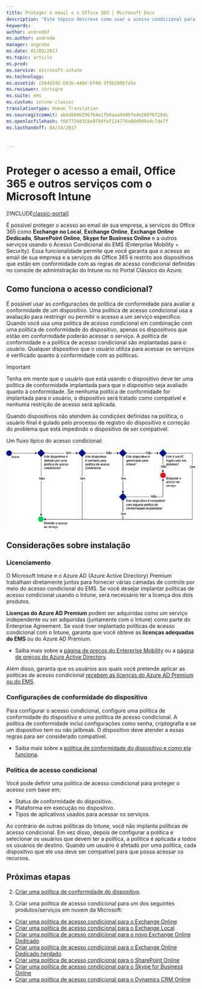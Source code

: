 ```yaml
---
title: Proteger o email e o Office 365 | Microsoft Docs
description: "Este tópico descreve como usar o acesso condicional para permitir que apenas dispositivos compatíveis acessem dados e o email da empresa no SharePoint Online e outros serviços."
keywords: 
author: andredm7
ms.author: andredm
manager: angrobe
ms.date: 01/03/2017
ms.topic: article
ms.prod: 
ms.service: microsoft-intune
ms.technology: 
ms.assetid: c564d292-b83b-440d-bf08-3f5b299b7a5e
ms.reviewer: chrisgre
ms.suite: ems
ms.custom: intune-classic
translationtype: Human Translation
ms.sourcegitcommit: ab6d9b6b296fb4e1fb0aaa9496fede28976728dc
ms.openlocfilehash: f66772dd318e97b9fef124776e80d9d9a4c7de7f
ms.lasthandoff: 04/14/2017


---
```


# <a name="protect-access-to-email-office-365-and-other-services-with-microsoft-intune"></a>Proteger o acesso a email, Office 365 e outros serviços com o Microsoft Intune

[!INCLUDE[classic-portal](../includes/classic-portal.md)]

É possível proteger o acesso ao email de sua empresa, a serviços do Office 365 como **Exchange no Local**, **Exchange Online**, **Exchange Online Dedicado**, **SharePoint Online**, **Skype for Business Online** e a outros serviços usando o Acesso Condicional do EMS (Enterprise Mobility + Security). Essa funcionalidade permite que você garanta que o acesso ao email de sua empresa e a serviços do Office 365 é restrito aos dispositivos que estão em conformidade com as regras de acesso condicional definidas no console de administração do Intune ou no Portal Clássico do Azure.
## <a name="how-does-conditional-access-work"></a>Como funciona o acesso condicional?
É possível usar as configurações de política de conformidade para avaliar a conformidade de um dispositivo. Uma política de acesso condicional usa a avaliação para restringir ou permitir o acesso a um serviço específico. Quando você usa uma política de acesso condicional em combinação com uma política de conformidade do dispositivo, apenas os dispositivos que estão em conformidade poderão acessar o serviço. A política de conformidade e a política de acesso condicional são implantadas para o usuário. Qualquer dispositivo que o usuário utiliza para acessar os serviços é verificado quanto à conformidade com as políticas.

> [!IMPORTANT]
> Tenha em mente que o usuário que está usando o dispositivo deve ter uma política de conformidade implantada para que o dispositivo seja avaliado quanto à conformidade.
> Se nenhuma política de conformidade for implantada para o usuário, o dispositivo será tratado como compatível e nenhuma restrição de acesso será aplicada.

Quando dispositivos não atendem às condições definidas na política, o usuário final é guiado pelo processo de registro do dispositivo e correção do problema que está impedindo o dispositivo de ser compatível.

Um fluxo típico do acesso condicional:

![Diagrama que mostra os pontos de decisão usados para determinar se um dispositivo tem acesso permitido ou bloqueado a um serviço](../media/ConditionalAccess4.png)

## <a name="setup-considerations"></a>Considerações sobre instalação

### <a name="licensing"></a>Licenciamento

O Microsoft Intune e o Azure AD (Azure Active Directory) Premium trabalham diretamente juntos para fornecer várias camadas de controle por meio do acesso condicional do EMS. Se você desejar implantar políticas de acesso condicional usando o Intune, será necessário ter a licença dos dois produtos.

**Licenças do Azure AD Premium** podem ser adquiridas como um serviço independente ou ser adquiridas (juntamente com o Intune) como parte do Enterprise Agreement. Se você tiver implantado políticas de acesso condicional com o Intune, garanta que você obteve as **licenças adequadas do EMS** ou do Azure AD Premium.

- Saiba mais sobre a [página de preços do Enterprise Mobility](https://www.microsoft.com/cloud-platform/enterprise-mobility-pricing) ou a [página de preços do Azure Active Directory](https://azure.microsoft.com/pricing/details/active-directory/).

Além disso, garanta que os usuários aos quais você pretende aplicar as políticas de acesso condicional [recebem as licenças do Azure AD Premium ou do EMS](/Intune/get-started/start-with-a-paid-subscription-to-microsoft-intune-step-4.md).

### <a name="device-compliance-settings"></a>Configurações de conformidade do dispositivo

Para configurar o acesso condicional, configure uma política de conformidade do dispositivo e uma política de acesso condicional. A política de conformidade inclui configurações como senha, criptografia e se um dispositivo tem ou não jailbreak. O dispositivo deve atender a essas regras para ser considerado compatível.

- Saiba mais sobre a [política de conformidade do dispositivo e como ela funciona](introduction-to-device-compliance-policies-in-microsoft-intune.md).

### <a name="conditional-access-policy"></a>Política de acesso condicional

Você pode definir uma política de acesso condicional para proteger o acesso com base em:
- Status de conformidade do dispositivo.
- Plataforma em execução no dispositivo.
- Tipos de aplicativos usados para acessar os serviços.

Ao contrário de outras políticas do Intune, você não implanta políticas de acesso condicional. Em vez disso, depois de configurar a política e selecionar os usuários que devem ter a política, a política é aplicada a todos os usuários de destino. Quando um usuário é afetado por uma política, cada dispositivo que ele usa deve ser compatível para que possa acessar os recursos.


## <a name="next-steps"></a>Próximas etapas


2. [Criar uma política de conformidade do dispositivo](create-a-device-compliance-policy-in-microsoft-intune.md).

2.  Criar uma política de acesso condicional para um dos seguintes produtos/serviços em nuvem da Microsoft:

  - [Criar uma política de acesso condicional para o Exchange Online](restrict-access-to-exchange-online-with-microsoft-intune.md)
  - [Criar uma política de acesso condicional para o Exchange Local](restrict-access-to-exchange-onpremises-with-microsoft-intune.md)
  - [Criar uma política de acesso condicional para o novo Exchange Online Dedicado](restrict-access-to-exchange-online-with-microsoft-intune.md)
  - [Criar uma política de acesso condicional para o Exchange Online Dedicado herdado](restrict-access-to-exchange-onpremises-with-microsoft-intune.md)
  - [Criar uma política de acesso condicional para o SharePoint Online](restrict-access-to-sharepoint-online-with-microsoft-intune.md)
  - [Criar uma política de acesso condicional para o Skype for Business Online](restrict-access-to-skype-for-business-online-with-microsoft-intune.md)
  - [Criar uma política de acesso condicional para o Dynamics CRM Online](restrict-access-to-dynamics-crm-online-with-microsoft-intune.md)

